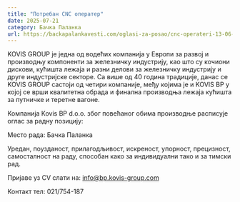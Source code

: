 ```yaml
---
title: "Потребан CNC оператер"
date: 2025-07-21
category: Бачка Паланка
url: https://backapalankavesti.com/oglasi-za-posao/cnc-operateri-13-06-2025/
---
```


KOVIS GROUP је једна од водећих компанија у Европи за развој и производњу компоненти за железничку индустрију, као што су кочиони дискови, кућишта лежаја и разни делови за железничку индустрију и друге индустријске секторе. Са више од 40 година традиције, данас се KOVIS GROUP састоји од четири компаније, међу којима је и KOVIS BP у којој се врши квалитетна обрада и финална производња лежаја кућишта за путничке и теретне вагоне.

Компанија Kovis BP d.o.o. због повећаног обима производње расписује оглас за радну позицију:

Место рада: Бачка Паланка

Уредан, поузданост, прилагодљивост, искреност, упорност, прецизност, самосталност на раду, способан како за индивидуални тако и за тимски рад.

Пријаве уз CV слати на: info@bp.kovis-group.com

Контакт тел: 021/754-187
